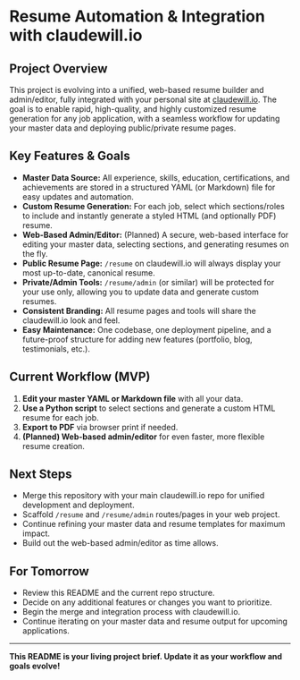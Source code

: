 # Resume Automation & Integration with claudewill.io

## Project Overview
This project is evolving into a unified, web-based resume builder and admin/editor, fully integrated with your personal site at [claudewill.io](https://claudewill.io). The goal is to enable rapid, high-quality, and highly customized resume generation for any job application, with a seamless workflow for updating your master data and deploying public/private resume pages.

## Key Features & Goals
- **Master Data Source:** All experience, skills, education, certifications, and achievements are stored in a structured YAML (or Markdown) file for easy updates and automation.
- **Custom Resume Generation:** For each job, select which sections/roles to include and instantly generate a styled HTML (and optionally PDF) resume.
- **Web-Based Admin/Editor:** (Planned) A secure, web-based interface for editing your master data, selecting sections, and generating resumes on the fly.
- **Public Resume Page:** `/resume` on claudewill.io will always display your most up-to-date, canonical resume.
- **Private/Admin Tools:** `/resume/admin` (or similar) will be protected for your use only, allowing you to update data and generate custom resumes.
- **Consistent Branding:** All resume pages and tools will share the claudewill.io look and feel.
- **Easy Maintenance:** One codebase, one deployment pipeline, and a future-proof structure for adding new features (portfolio, blog, testimonials, etc.).

## Current Workflow (MVP)
1. **Edit your master YAML or Markdown file** with all your data.
2. **Use a Python script** to select sections and generate a custom HTML resume for each job.
3. **Export to PDF** via browser print if needed.
4. **(Planned) Web-based admin/editor** for even faster, more flexible resume creation.

## Next Steps
- Merge this repository with your main claudewill.io repo for unified development and deployment.
- Scaffold `/resume` and `/resume/admin` routes/pages in your web project.
- Continue refining your master data and resume templates for maximum impact.
- Build out the web-based admin/editor as time allows.

## For Tomorrow
- Review this README and the current repo structure.
- Decide on any additional features or changes you want to prioritize.
- Begin the merge and integration process with claudewill.io.
- Continue iterating on your master data and resume output for upcoming applications.

---

**This README is your living project brief. Update it as your workflow and goals evolve!**
